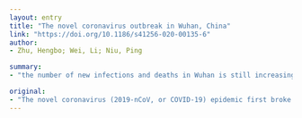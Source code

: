 ```yaml
---
layout: entry
title: "The novel coronavirus outbreak in Wuhan, China"
link: "https://doi.org/10.1186/s41256-020-00135-6"
author:
- Zhu, Hengbo; Wei, Li; Niu, Ping

summary:
- "the number of new infections and deaths in Wuhan is still increasing. The pandemic will definitely be ended with the continuous efforts of both national and international multi-sector bodies. A series of mandatory actions have been taken by the municipal and provincial governments supported by the central government. Challenges such as lacking effective drugs, insufficient hospital services and medical supplies, logistics, etc. have much alleviated with the solidarity of the whole society."

original:
- "The novel coronavirus (2019-nCoV, or COVID-19) epidemic first broke out in Wuhan and has been spreading in whole China and the world. The numbers of new infections and deaths in Wuhan are still increasing, which have posed major public health and governance concerns. A series of mandatory actions have been taken by the municipal and provincial governments supported by the central government, such as measures to restrict travels across cities, case detection and contact tracing, quarantine, guidance and information to the public, detection kit development, etc. Challenges such as lacking effective drugs, insufficient hospital services and medical supplies, logistics, etc. have much alleviated with the solidarity of the whole society. The pandemic will definitely be ended with the continuous efforts of both national and international multi-sectoral bodies."
---
```


